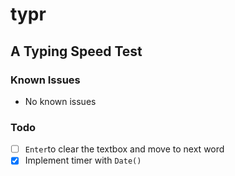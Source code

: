 # typr

## A Typing Speed Test

### Known Issues
- No known issues

### Todo
- [ ] `Enter`to clear the textbox and move to next word
- [x] Implement timer with `Date()`
